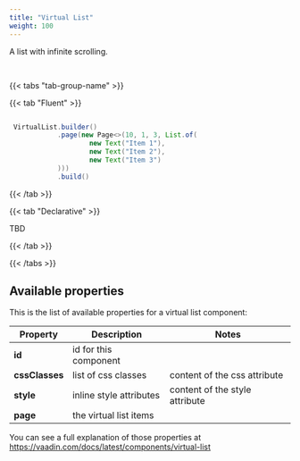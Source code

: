 ```yaml
---
title: "Virtual List"
weight: 100
---
```


A list with infinite scrolling.

<div style="display: flex; align-items: center; justify-content: center; width: 100%; margin-bottom: 30px;">
  <mateu-component id="componente" style="width: 10rem;"></mateu-component>
</div>

<script>

  const component = {
  "type": "ClientSide",
  "metadata": {
    "type": "VirtualList",
    "page": {
      "items": [
        {
          "type": "ClientSide",
          "metadata": {
            "type": "Text",
            "container": "div",
            "text": "Item 1"
          },
          "id": "fieldId"
        },
        {
          "type": "ClientSide",
          "metadata": {
            "type": "Text",
            "container": "div",
            "text": "Item 2"
          },
          "id": "fieldId"
        },
        {
          "type": "ClientSide",
          "metadata": {
            "type": "Text",
            "container": "div",
            "text": "Item 3"
          },
          "id": "fieldId"
        }
      ],
      "totalElements": 3
    }
  },
  "id": "fieldId"
};

    document.getElementById('componente').component = component;

</script>

{{< tabs "tab-group-name" >}}

{{< tab "Fluent" >}}

```java

 VirtualList.builder()
            .page(new Page<>(10, 1, 3, List.of(
                    new Text("Item 1"),
                    new Text("Item 2"),
                    new Text("Item 3")
            )))
            .build()

```

{{< /tab >}}

{{< tab "Declarative" >}}

TBD

{{< /tab >}}

{{< /tabs >}}


## Available properties

This is the list of available properties for a virtual list component:

| Property       | Description             | Notes                          |
|----------------|-------------------------|--------------------------------|
| **id**         | id for this component   |                                |
| **cssClasses** | list of css classes     | content of the css attribute   |
| **style**      | inline style attributes | content of the style attribute |
| **page**       | the virtual list items  |                                |

You can see a full explanation of those properties at https://vaadin.com/docs/latest/components/virtual-list



